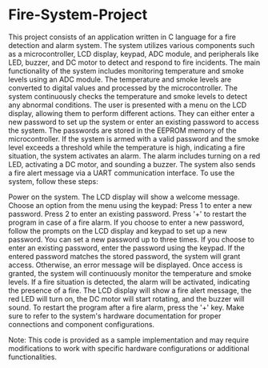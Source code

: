# Fire-System-Project
This project consists of an application written in C language for a fire detection and alarm system. The system utilizes various components such as a microcontroller, LCD display, keypad, ADC module, and peripherals like LED, buzzer, and DC motor to detect and respond to fire incidents.
The main functionality of the system includes monitoring temperature and smoke levels using an ADC module. The temperature and smoke levels are converted to digital values and processed by the microcontroller. The system continuously checks the temperature and smoke levels to detect any abnormal conditions.
The user is presented with a menu on the LCD display, allowing them to perform different actions. They can either enter a new password to set up the system or enter an existing password to access the system. The passwords are stored in the EEPROM memory of the microcontroller.
If the system is armed with a valid password and the smoke level exceeds a threshold while the temperature is high, indicating a fire situation, the system activates an alarm. The alarm includes turning on a red LED, activating a DC motor, and sounding a buzzer. The system also sends a fire alert message via a UART communication interface.
To use the system, follow these steps:

Power on the system.
The LCD display will show a welcome message.
Choose an option from the menu using the keypad:
Press 1 to enter a new password.
Press 2 to enter an existing password.
Press '+' to restart the program in case of a fire alarm.
If you choose to enter a new password, follow the prompts on the LCD display and keypad to set up a new password. You can set a new password up to three times.
If you choose to enter an existing password, enter the password using the keypad. If the entered password matches the stored password, the system will grant access. Otherwise, an error message will be displayed.
Once access is granted, the system will continuously monitor the temperature and smoke levels.
If a fire situation is detected, the alarm will be activated, indicating the presence of a fire. The LCD display will show a fire alert message, the red LED will turn on, the DC motor will start rotating, and the buzzer will sound.
To restart the program after a fire alarm, press the '+' key.
Make sure to refer to the system's hardware documentation for proper connections and component configurations.

Note: This code is provided as a sample implementation and may require modifications to work with specific hardware configurations or additional functionalities.
